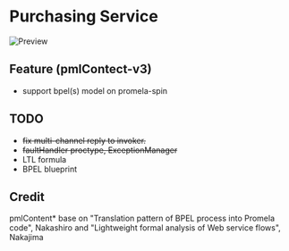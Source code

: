 # Purchasing Service

![Preview](https://github.com/ubinix-warun/sketchbook-promela/case-study/purchasing/raw/master/b2b-purchasing-bpels.png)

## Feature (pmlContect-v3)
* support bpel(s) model on promela-spin

## TODO
* ~~fix multi-channel reply to invoker.~~
* ~~faultHandler proctype, ExceptionManager~~
* LTL formula
* BPEL blueprint

## Credit
pmlContent* base on "Translation pattern of BPEL process into Promela code",  Nakashiro and "Lightweight formal analysis of Web service flows", Nakajima
